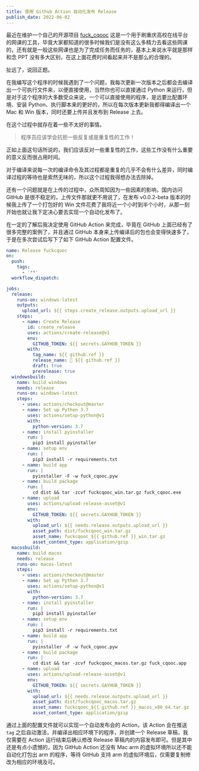 ```yaml
---
title: 使用 Github Action 自动化发布 Release
publish_date: 2022-06-02
---
```


最近在维护一个自己的开源项目
[fuck_cqooc](https://github.com/Fatpandac/fuck_cqooc)
这是一个用于刷重庆高校在线平台的网课的工具，毕竟大家都知道的很多时候我们是没有这么多精力去看这些网课的，还有就是一般这些网课也是为了完成任务而任务的，基本上来说水平就是那样和念
PPT 没有多大区别，在这上面花费时间看起来并不是那么的合理的。

<!-- more -->

扯远了，说回正题。

在我编写这个程序的时候我遇到了一个问题，我每次更新一次版本之后都会去编译出一个可执行文件来，以便直接使用，当然你也可以直接通过
Python
来运行，但是对于这个程序的大多数受众来说，一个可以直接使用的程序，是远要比配置环境、安装
Python、执行脚本来的更好的，所以在每次版本更新我都得编译出一个 Mac 和 Win
版本，同时还要上传并且发布到 Release 上去。

在这个过程中就存在着一些不太好的事情。

> 程序员应该学会抗拒一些反复或是重复性的工作！

正如上面这句话所说的，我们应该反对一些重复性的工作，这些工作没有什么重要的意义反而很占用时间。

对于编译来说每一次的编译命令及其过程都是重复的几乎不会有什么差异，同时编译过程的等待也是索然无味的，所以这个过程我得想办法去除掉。

还有一个问题就是在上传的过程中，众所周知因为一些因素的影响，国内访问 GitHub
是很不稳定的，上传文件那就更不用说了，在发布 v0.0.2-beta
版本的时候我上传了一个打包好的 Win
文件花费了我将近一个小时到半个小时，从那一刻开始也就让我下定决心要去实现一个自动化发布了。

在一定的了解后我决定使用 GitHub Action 来完成，毕竟在 GitHub
上面已经有了很多完整的案例了，并且通过 GitHub
本身来上传编译后的包也会变得快速多了，于是在多次尝试后写下了如下 GitHub Action
配置文件。

```yaml
name: Release fuckcqooc
on:
  push:
    tags:
      - '**'
  workflow_dispatch:

jobs:
  release:
    runs-on: windows-latest
    outputs:
      upload_url: ${{ steps.create_release.outputs.upload_url }}
    steps:
      - name: Create Release
        id: create_release
        uses: actions/create-release@v1
        env:
          GITHUB_TOKEN: ${{ secrets.GAYHUB_TOKEN }}
        with:
          tag_name: ${{ github.ref }}
          release_name: 🎉 ${{ github.ref }}
          draft: true
          prerelease: true
  windowsbuild:
    name: build windows
    needs: release
    runs-on: windows-latest
    steps:
      - uses: actions/checkout@master
      - name: Set up Python 3.7
        uses: actions/setup-python@v1
        with:
          python-version: 3.7
      - name: install pyinstaller
        run: |
          pip3 install pyinstaller
      - name: setup env
        run: |
          pip3 install -r requirements.txt
      - name: build app
        run: |
          pyinstaller -F -w fuck_cqooc.pyw
      - name: build package
        run: |
          cd dist && tar -zcvf fuckcqooc_win.tar.gz fuck_cqooc.exe
      - name: upload
        uses: actions/upload-release-asset@v1
        env:
          GITHUB_TOKEN: ${{ secrets.GAYHUB_TOKEN }}
        with:
          upload_url: ${{ needs.release.outputs.upload_url }}
          asset_path: dist/fuckcqooc_win.tar.gz
          asset_name: fuckcqooc_${{ github.ref }}_win.tar.gz
          asset_content_type: application/gzip
  macosbuild:
    name: build macos
    needs: release
    runs-on: macos-latest
    steps:
      - uses: actions/checkout@master
      - name: Set up Python 3.7
        uses: actions/setup-python@v1
        with:
          python-version: 3.7
      - name: install pyinstaller
        run: |
          pip3 install pyinstaller 
      - name: setup env
        run: |
          pip3 install -r requirements.txt
      - name: build app
        run: |
          pyinstaller -F -w fuck_cqooc.pyw
      - name: build package
        run: |
          cd dist && tar -zcvf fuckcqooc_macos.tar.gz fuck_cqooc.app
      - name: upload
        uses: actions/upload-release-asset@v1
        env:
          GITHUB_TOKEN: ${{ secrets.GAYHUB_TOKEN }}
        with:
          upload_url: ${{ needs.release.outputs.upload_url }}
          asset_path: dist/fuckcqooc_macos.tar.gz
          asset_name: fuckcqooc_${{ github.ref }}_macos_x86_64.tar.gz
          asset_content_type: application/gzip
```

通过上面的配置文件就可以实现一个自动发布会的 Action，该 Action 会在推送 `tag`
之后自动激活，并编译出相应环境下的程序，并创建一个 Release 草稿，我仅需要在
Action 运行结束后确认修改 Release
草稿内的内容发布即可。但是其中还是有点小遗憾的，因为 GitHub Action 还没有 Mac
arm 的虚拟环境所以还不能自动化打包出 arm 的程序，等待 GitHub 支持 arm
的虚拟环境后，仅需要复制修改为相应的环境及可。
